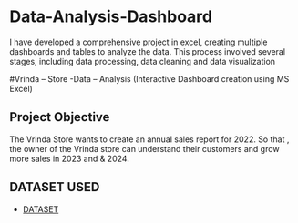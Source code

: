 # Data-Analysis-Dashboard
I have developed a comprehensive project in excel, creating multiple dashboards and tables to analyze the data. This process involved several stages, including data processing, data cleaning and data visualization

#Vrinda – Store -Data – Analysis (Interactive Dashboard creation using MS Excel)
## Project Objective
The Vrinda Store wants to create an annual sales report for 2022. So that , the owner of the Vrinda store can understand their customers and grow more sales in 2023 and & 2024.

## DATASET USED
- <a href= "https://github.com/Anjalidaniel01/Data-analysi-dashboard/blob/main/Vrinda%20Store%20Data%20Analysis.xlsx"> DATASET </a>
